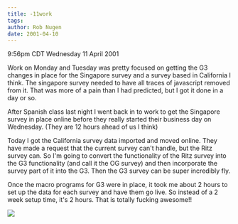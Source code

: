 ```yaml
---
title: -11work
tags: 
author: Rob Nugen
date: 2001-04-10
---
```


<title>work lately</title>
<p class=date>9:56pm CDT Wednesday 11 April 2001</p>

<p>Work on Monday and Tuesday was pretty focused on getting the G3
changes in place for the Singapore survey and a survey based in
California I think.  The singapore survey needed to have all traces of
javascript removed from it.  That was more of a pain than I had
predicted, but I got it done in a day or so.</p>

<p>After Spanish class last night I went back in to work to get the
Singapore survey in place online before they really started their
business day on Wednesday.  (They are 12 hours ahead of us I think)</p>

<p>Today I got the California survey data imported and moved online.
They have made a request that the current survey can't handle, but the
Ritz survey can.  So I'm going to convert the functionality of the
Ritz survey into the G3 functionality (and call it the OG survey) and
then incorporate the survey part of it into the G3.  Then the G3
survey can be super incredibly fly.</p>

<p>Once the macro programs for G3 were in place, it took me about 2
hours to set up the data for each survey and have them go live.  So
instead of a 2 week setup time, it's 2 hours.  That is totally fucking
awesome!!</p>

<p><img src='/images/rob/wL-ROB.gif'/></p>

